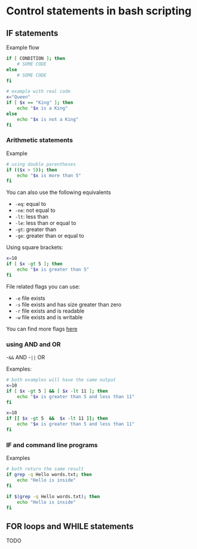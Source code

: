 # Control statements in bash scripting

## IF statements
Example flow
```bash
if [ CONDITION ]; then
    # SOME CODE
else
    # SOME CODE
fi

# example with real code
x="Queen"
if [ $x == "King" ]; then
    echo "$x is a King"
else
    echo "$x is not a King"
fi
```

### Arithmetic statements
Example
```bash
# using double parentheses
if (($x > 5)); then
    echo "$x is more than 5"
fi
```
You can also use the following equivalents
- `-eq`: equal to
- `-ne`: not equal to
- `-lt`: less than
- `-le`: less than or equal to
- `-gt`: greater than
- `-ge`: greater than or equal to

Using square brackets:
```bash
x=10
if [ $x -gt 5 ]; then
    echo "$x is greater than 5"
fi
```
File related flags you can use:
- `-e` file exists
- `-s` file exists and has size greater than zero
- `-r` file exists and is readable
- `-w` file exists and is writable

You can find more flags [here](https://www.gnu.org/software/bash/manual/html_node/Bash-Conditional-Expressions.html)

### using AND and OR
-`&&` AND
-`||` OR

Examples:
```bash
# both examples will have the same output
x=10
if [ $x -gt 5 ] && [ $x -lt 11 ]; then
    echo "$x is greater than 5 and less than 11"
fi

x=10
if [[ $x -gt 5  &&  $x -lt 11 ]]; then
    echo "$x is greater than 5 and less than 11"
fi
```

### IF and command line programs
Examples
```bash
# both return the same result
if grep -q Hello words.txt; then
    echo "Hello is inside"
fi

if $(grep -q Hello words.txt); then
    echo "Hello is inside"
fi
```

## FOR loops and WHILE statements
TODO
